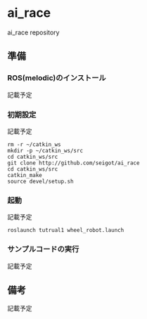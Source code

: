 # ai_race
ai_race repository


## 準備

### ROS(melodic)のインストール

記載予定

### 初期設定

記載予定

```
rm -r ~/catkin_ws
mkdir -p ~/catkin_ws/src
cd catkin_ws/src
git clone http://github.com/seigot/ai_race
cd catkin_ws/src
catkin_make
source devel/setup.sh
```

### 起動

記載予定

```
roslaunch tutrual1 wheel_robot.launch
```

### サンプルコードの実行

記載予定

## 備考

記載予定
